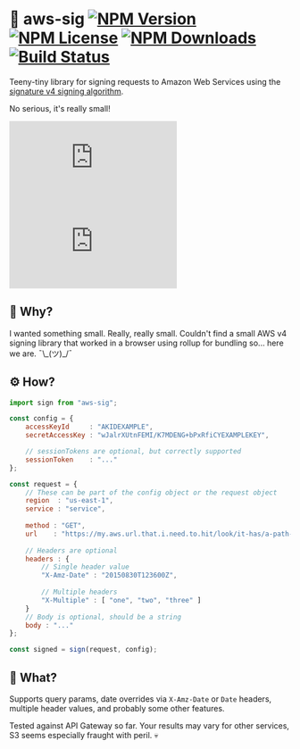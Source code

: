 # 🔏 aws-sig [![NPM Version](https://img.shields.io/npm/v/aws-sig.svg)](https://www.npmjs.com/package/aws-sig) [![NPM License](https://img.shields.io/npm/l/aws-sig.svg)](https://www.npmjs.com/package/aws-sig) [![NPM Downloads](https://img.shields.io/npm/dm/aws-sig.svg)](https://www.npmjs.com/package/aws-sig) [![Build Status](https://img.shields.io/endpoint.svg?url=https%3A%2F%2Factions-badge.atrox.dev%2Ftivac%2Faws-sig%2Fbadge&style=flat)](https://actions-badge.atrox.dev/tivac/aws-sig/goto)

Teeny-tiny library for signing requests to Amazon Web Services using the [signature v4 signing algorithm](https://docs.aws.amazon.com/general/latest/gr/signature-version-4.html).

No serious, it's really small!

![Bundle Size](http://img.badgesize.io/tivac/aws-sig/master/dist/aws-sig.umd.js?color=blue) ![Gzipped Bundle Size](http://img.badgesize.io/tivac/aws-sig/master/dist/aws-sig.umd.js?compression=gzip&color=blue&max=5000&softmax=4000)

## 🙋 Why?

I wanted something small. Really, really small. Couldn't find a small AWS v4 signing library that worked in a browser using rollup for bundling so... here we are. ¯\\_(ツ)\_/¯

## ⚙️ How?

```js
import sign from "aws-sig";

const config = {
    accessKeyId     : "AKIDEXAMPLE",
    secretAccessKey : "wJalrXUtnFEMI/K7MDENG+bPxRfiCYEXAMPLEKEY",

    // sessionTokens are optional, but correctly supported
    sessionToken    : "..."
};

const request = {
    // These can be part of the config object or the request object
    region  : "us-east-1",
    service : "service",
    
    method : "GET",
    url    : "https://my.aws.url.that.i.need.to.hit/look/it-has/a-path-in-it-as-well",
    
    // Headers are optional
    headers : {
        // Single header value
        "X-Amz-Date" : "20150830T123600Z",
        
        // Multiple headers
        "X-Multiple" : [ "one", "two", "three" ]
    }
    // Body is optional, should be a string
    body : "..."
};

const signed = sign(request, config);
```

## 🛁 What?

Supports query params, date overrides via `X-Amz-Date` or `Date` headers, multiple header values, and probably some other features.

Tested against API Gateway so far. Your results may vary for other services, S3 seems especially fraught with peril. 💀
